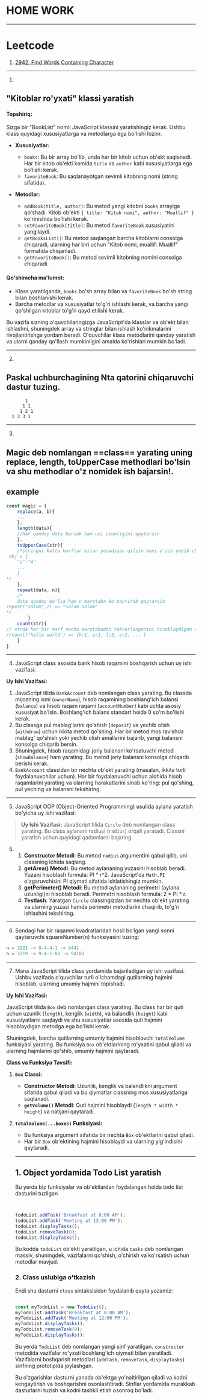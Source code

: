 # HOME WORK

----
# Leetcode
1. [2942. Find Words Containing Character](https://leetcode.com/problems/find-words-containing-character/description)


----
1.
## "Kitoblar ro'yxati" klassi yaratish

#### Topshiriq:
Sizga bir "BookList" nomli JavaScript klassini yaratishingiz kerak. Ushbu klass quyidagi xususiyatlarga va metodlarga ega bo'lishi lozim:

- **Xususiyatlar:**
  - `books`: Bu bir array bo'lib, unda har bir kitob uchun ob'ekt saqlanadi. Har bir kitob ob'ekti kamida `title` va `author` kabi xususiyatlarga ega bo'lishi kerak.
  - `favoriteBook`: Bu saqlanayotgan sevimli kitobning nomi (string sifatida).

- **Metodlar:**
  - `addBook(title, author)`: Bu metod yangi kitobni `books` arrayiga qo'shadi. Kitob ob'ekti `{ title: "Kitob nomi", author: "Muallif" }` ko'rinishida bo'lishi kerak.
  - `setFavoriteBook(title)`: Bu metod `favoriteBook` xususiyatini yangilaydi.
  - `getBooksList()`: Bu metod saqlangan barcha kitoblarni consolga chiqaradi, ularning har biri uchun "Kitob nomi, muallif: Muallif" formatida chiqariladi.
  - `getFavoriteBook()`: Bu metod sevimli kitobning nomini consolga chiqaradi.

#### Qo'shimcha ma'lumot:
- Klass yaratilganda, `books` bo'sh array bilan va `favoriteBook` bo'sh string bilan boshlanishi kerak.
- Barcha metodlar va xususiyatlar to'g'ri ishlashi kerak, va barcha yangi qo'shilgan kitoblar to'g'ri qayd etilishi kerak.

Bu vazifa sizning o'quvchilaringizga JavaScript'da klasslar va ob'ekt bilan ishlashni, shuningdek array va stringlar bilan ishlash ko'nikmalarini rivojlantirishga yordam beradi. O'quvchilar klass metodlarini qanday yaratish va ularni qanday qo'llash mumkinligini amalda ko'rishlari mumkin bo'ladi.


---
2.
## Paskal uchburchagining Nta qatorini chiqaruvchi dastur tuzing.
		   1
		  1 1
		 1 2 1
	  1 3 3 1


----
3.
## Magic deb nomlangan ==class==  yarating uning **replace, length, toUpperCase** methodlari bo'lsin va shu methodlar o'z nomidek ish bajarsin!.


## example
```js
const magic = {
	replace(a, b){
	...
	},
	length(data){
	//har qanday data bersak ham uni uzunligini qaytarsin
	},
	toUpperCase(str){
	/*stringni Katta harflar bilan yozadigan qilsin buni o'ziz yozib chiqing tayyor codedan yoki string methotidan foydalanman
 obj = {
	"a":"A"
	...
	}
*/
	},
	repeat(data, n){
	/*
	data qanday bo'lsa ham n marotaba ko'paytirib qaytarsin
repeat("salom",2) => "salom salom"
*/
		}
	count(str){
// strda har bir harf necha marotabadan takrorlanganini hisoblaydigan algorithm tuzing!
//count("hello world") => {h:1, e:1, l:3, o:2, ... }
	}
}
```



----


4.  JavaScript class asosida bank hisob raqamini boshqarish uchun uy ishi vazifasi:

**Uy Ishi Vazifasi:**
1. JavaScript tilida `BankAccount` deb nomlangan class yarating. Bu classda mijozning ismi (`ownerName`), hisob raqamining boshlang'ich balansi (`balance`) va hisob raqam raqami (`accountNumber`) kabi uchta asosiy xususiyat bo'lsin. Boshlang'ich balans standart holda 0 so'm bo'lishi kerak.
2. Bu classga pul mablag'larini qo'shish (`deposit`) va yechib olish (`withdraw`) uchun ikkita metod qo'shing. Har bir metod mos ravishda mablag' qo'shish yoki yechib olish amallarini bajarib, yangi balansni konsolga chiqarib bersin.
3. Shuningdek, hisob raqamidagi joriy balansni ko'rsatuvchi metod (`showBalance`) ham yarating. Bu metod joriy balansni konsolga chiqarib berishi kerak.
4. `BankAccount` classidan bir nechta ob'ekt yarating (masalan, ikkita turli foydalanuvchilar uchun). Har bir foydalanuvchi uchun alohida hisob raqamlarini yarating va ularning harakatlarini sinab ko'ring: pul qo'shing, pul yeching va balansni tekshiring.


----
5.  JavaScript  OOP (Object-Oriented Programming) usulida aylana yaratish bo'yicha uy ishi vazifasi:


>**Uy Ishi Vazifasi:** JavaScript tilida `Circle` deb nomlangan class yarating. Bu class aylanani radiusi (`radius`) orqali yaratadi. Classni yaratish uchun quyidagi qadamlarni bajaring:

5.
	1.  **Constructor Metodi**: Bu metod `radius` argumentini qabul qilib, uni classning ichida saqlang.
	2. **getArea() Metodi**: Bu metod aylananing yuzasini hisoblab beradi. Yuzani hisoblash formula: PI * r^2. JavaScript'da `Math.PI` o'zgaruvchisini PI qiymati sifatida ishlatishingiz mumkin.
	3. **getPerimeter() Metodi**: Bu metod aylananing perimetri (aylana uzunligi)ni hisoblab beradi. Perimetri hisoblash formula: 2 * PI * r.
	4. **Testlash**: Yaratgan `Circle` classingizdan bir nechta ob'ekt yarating va ularning yuzasi hamda perimetri metodlarini chaqirib, to'g'ri ishlashini tekshiring.


----
6. Sondagi har bir raqamni kvadratlaridan hosil bo’lgan yangi sonni qaytaruvchi squareNumber(n) funksiyasini tuzing:
 ```js
n = 3221 -> 9-4-4-1 -> 9441
n = 3219 -> 9-4-1-81 -> 94181
```

---
7. Mana JavaScript tilida class yordamida bajariladigan uy ishi vazifasi. Ushbu vazifada o'quvchilar turli o'lchamdagi qutilarning hajmini hisoblab, ularning umumiy hajmini topishadi.

**Uy Ishi Vazifasi:**

JavaScript tilida `Box` deb nomlangan class yarating. Bu class har bir quti uchun uzunlik (`length`), kenglik (`width`), va balandlik (`height`) kabi xususiyatlarni saqlaydi va shu xususiyatlar asosida quti hajmini hisoblaydigan metodga ega bo'lishi kerak.

Shuningdek, barcha qutilarning umumiy hajmini hisoblovchi `totalVolume` funksiyasi yarating. Bu funksiya `Box` ob'ektlarining ro'yxatini qabul qiladi va ularning hajmlarini qo'shib, umumiy hajmini qaytaradi.

**Class va Funksiya Tavsifi:**

1. **`Box` Classi:**

    - **Constructor Metodi**: Uzunlik, kenglik va balandlikni argument sifatida qabul qiladi va bu qiymatlar classning mos xususiyatlariga saqlanadi.
    - **`getVolume()` Metodi**: Quti hajmini hisoblaydi (`length * width * height`) va natijani qaytaradi.
2. **`totalVolume(...boxes)` Funksiyasi:**

    - Bu funksiya argument sifatida bir nechta `Box` ob'ektlarini qabul qiladi.
    - Har bir `Box` ob'ektining hajmini hisoblaydi va ularning yig'indisini qaytaradi.

    ---


    ##  1. Object yordamida Todo List yaratish

    Bu yerda biz funksiyalar va ob'ektlardan foydalangan holda todo list dasturini tuzilgan

    ```javascript


    todoList.addTask('Breakfast at 8:00 AM');
    todoList.addTask('Meeting at 12:00 PM');
    todoList.displayTasks();
    todoList.removeTask(0);
    todoList.displayTasks();
    ```

    Bu kodda `todoList` ob'ekti yaratilgan, u ichida `tasks` deb nomlangan massiv, shuningdek, vazifalarni qo'shish, o'chirish va ko'rsatish uchun metodlar mavjud.

    ### 2. Class uslubiga o'tkazish

    Endi shu dasturni `class` sintaksisidan foydalanib qayta yozamiz:

    ```javascript

    const myTodoList = new TodoList();
    myTodoList.addTask('Breakfast at 8:00 AM');
    myTodoList.addTask('Meeting at 12:00 PM');
    myTodoList.displayTasks();
    myTodoList.removeTask(0);
    myTodoList.displayTasks();
    ```

    Bu yerda `TodoList` deb nomlangan yangi sinf yaratilgan. `constructor` metodida vazifalar ro'yxati boshlang'ich qiymati bilan yaratiladi. Vazifalarni boshqarish metodlari (`addTask`, `removeTask`, `displayTasks`) sinfning prototipida joylashgan.

    Bu o'zgarishlar dasturni yanada ob'ektga yo'naltirilgan qiladi va kodni kengaytirish va boshqarishni osonlashtiradi. Sinflar yordamida murakkab dasturlarni tuzish va kodni tashkil etish osonroq bo'ladi.
